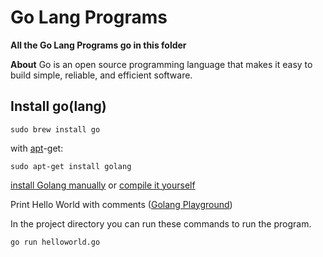 # Go Lang Programs

**All the Go Lang Programs go in this folder**

**About**
Go is an open source programming language that makes it easy to build simple, reliable, and efficient software.

## Install go(lang)

```Shell
sudo brew install go
```

with [apt](http://packages.qa.debian.org/a/apt.html)-get:

```Shell
sudo apt-get install golang
```

[install Golang manually](https://golang.org/doc/install)
or
[compile it yourself](https://golang.org/doc/install/source)

Print Hello World with comments ([Golang Playground](https://play.golang.org/p/PiUVBrRB9AR))

In the project directory you can run these commands to run the program.

```Shell
go run helloworld.go
```
